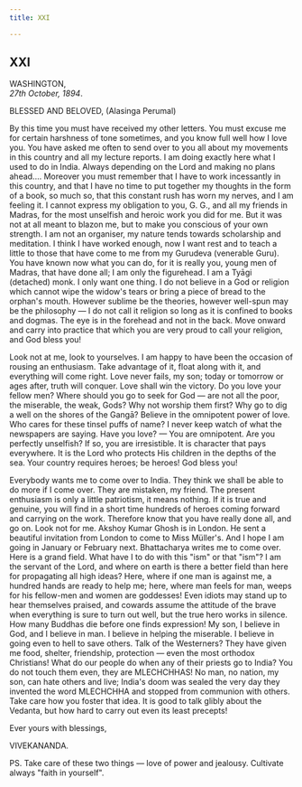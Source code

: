 ```yaml
---
title: XXI

---
```





  

  


## XXI

WASHINGTON,  
*27th October, 1894*.

BLESSED AND BELOVED, (Alasinga Perumal)

By this time you must have received my other letters. You must excuse me
for certain harshness of tone sometimes, and you know full well how I
love you. You have asked me often to send over to you all about my
movements in this country and all my lecture reports. I am doing exactly
here what I used to do in India. Always depending on the Lord and making
no plans ahead.... Moreover you must remember that I have to work
incessantly in this country, and that I have no time to put together my
thoughts in the form of a book, so much so, that this constant rush has
worn my nerves, and I am feeling it. I cannot express my obligation to
you, G. G., and all my friends in Madras, for the most unselfish and
heroic work you did for me. But it was not at all meant to blazon me,
but to make you conscious of your own strength. I am not an organiser,
my nature tends towards scholarship and meditation. I think I have
worked enough, now I want rest and to teach a little to those that have
come to me from my Gurudeva (venerable Guru). You have known now what
you can do, for it is really you, young men of Madras, that have done
all; I am only the figurehead. I am a Tyāgi (detached) monk. I only want
one thing. I do not believe in a God or religion which cannot wipe the
widow's tears or bring a piece of bread to the orphan's mouth. However
sublime be the theories, however well-spun may be the philosophy — I do
not call it religion so long as it is confined to books and dogmas. The
eye is in the forehead and not in the back. Move onward and carry into
practice that which you are very proud to call your religion, and God
bless you!

Look not at me, look to yourselves. I am happy to have been the occasion
of rousing an enthusiasm. Take advantage of it, float along with it, and
everything will come right. Love never fails, my son; today or tomorrow
or ages after, truth will conquer. Love shall win the victory. Do you
love your fellow men? Where should you go to seek for God — are not all
the poor, the miserable, the weak, Gods? Why not worship them first? Why
go to dig a well on the shores of the Gangā? Believe in the omnipotent
power of love. Who cares for these tinsel puffs of name? I never keep
watch of what the newspapers are saying. Have you love? — You are
omnipotent. Are you perfectly unselfish? If so, you are irresistible. It
is character that pays everywhere. It is the Lord who protects His
children in the depths of the sea. Your country requires heroes; be
heroes! God bless you!

Everybody wants me to come over to India. They think we shall be able to
do more if I come over. They are mistaken, my friend. The present
enthusiasm is only a little patriotism, it means nothing. If it is true
and genuine, you will find in a short time hundreds of heroes coming
forward and carrying on the work. Therefore know that you have really
done all, and go on. Look not for me. Akshoy Kumar Ghosh is in London.
He sent a beautiful invitation from London to come to Miss Müller's. And
I hope I am going in January or February next. Bhattacharya writes me to
come over. Here is a grand field. What have I to do with this "ism" or
that "ism"? I am the servant of the Lord, and where on earth is there a
better field than here for propagating all high ideas? Here, where if
one man is against me, a hundred hands are ready to help me; here, where
man feels for man, weeps for his fellow-men and women are goddesses!
Even idiots may stand up to hear themselves praised, and cowards assume
the attitude of the brave when everything is sure to turn out well, but
the true hero works in silence. How many Buddhas die before one finds
expression! My son, I believe in God, and I believe in man. I believe in
helping the miserable. I believe in going even to hell to save others.
Talk of the Westerners? They have given me food, shelter, friendship,
protection — even the most orthodox Christians! What do our people do
when any of their priests go to India? You do not touch them even, they
are MLECHCHHAS! No man, no nation, my son, can hate others and live;
India's doom was sealed the very day they invented the word MLECHCHHA
and stopped from communion with others. Take care how you foster that
idea. It is good to talk glibly about the Vedanta, but how hard to carry
out even its least precepts!

Ever yours with blessings,

VIVEKANANDA.

  
PS. Take care of these two things — love of power and jealousy.
Cultivate always "faith in yourself".


